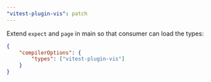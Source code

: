 ```yaml
---
"vitest-plugin-vis": patch
---
```


Extend `expect` and `page` in main so that consumer can load the types:

```json
{
	"compilerOptions": {
		"types": ["vitest-plugin-vis"]
	}
}
```
